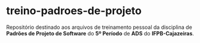 # treino-padroes-de-projeto
Repositório destinado aos arquivos de treinamento pessoal da disciplina de **Padrões de Projeto de Software** do **5º Período** de **ADS** do **IFPB-Cajazeiras**.
